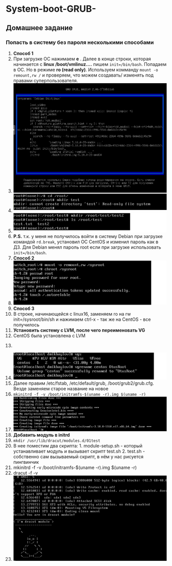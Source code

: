 # System-boot-GRUB-
## Домашнее задание
### Попасть в систему без пароля несколькими способами
1.  **Способ 1**
2.  При загрузке ОС нажимаем  **e** .  Далее в конце строки, которая начинается с **linux /boot/vmlinuz....** пишем  ``` init=/bin/bash ```. Попадаем в ОС. Но в режиме **ro (read only)**. Используем комманду ``` mount -o remount,rw / ```  и проверяем, что можем создавать/ изменять под правами суперпользователя.
3.  ![alt text](./Pictures/1.png)
4.  ![alt text](./Pictures/2.png)
5.  ![alt text](./Pictures/3.png)
6.  **P.S.** т.к. у меня не получилось войти в систему Debian при загрузке командой ``` rd.break ```, установил ОС CentOS и изменил пароль как в ДЗ. Для Debian менял пароль root если при загрузке использовать ``` init=/bin/bash ```.
7.  **Способ 2**
8.   ![alt text](./Pictures/5.png)
9.   **Способ 3**
10.   В строке, начинающейся с linux16, заменяем ro на rw init=/sysroot/bin/sh и нажимаем сtrl-x - так же на CentOS - все получилось
11.   **Установить систему с LVM, после чего переименовать VG**
12.   CentOS была установлена с LVM
13.   ```  vgrename ls -l OtusRoot
14.    ![alt text](./Pictures/7.png)
15. Далее правим /etc/fstab, /etc/default/grub, /boot/grub2/grub.cfg. Везде заменяем старое название на новое
16.  ``` mkinitrd -f -v /boot/initramfs-$(uname -r).img $(uname -r) ```
17.   ![alt text](./Pictures/8.png)
18.   **Добавить модуль в initrd**
19.   ``` mkdir /usr/lib/dracut/modules.d/01test ```
20.   В нее поместим два скрипта: 1. module-setup.sh - который устанавливает модуль и вызывает скрипт test.sh   2. test.sh - собственно сам вызываемый скрипт, в нём у нас рисуется пингвинчик
21.   mkinitrd -f -v /boot/initramfs-$(uname -r).img $(uname -r)
22.   dracut -f -v
23.   ![alt text](./Pictures/10.png)



